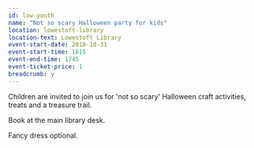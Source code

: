 ```yaml
---
id: low-youth
name: "Not so scary Halloween party for kids"
location: lowestoft-library
location-text: Lowestoft Library
event-start-date: 2018-10-31
event-start-time: 1615
event-end-time: 1745
event-ticket-price: 1
breadcrumb: y
---
```


Children are invited to join us for 'not so scary' Halloween craft activities, treats and a treasure trail.

Book at the main library desk.

Fancy dress optional.
